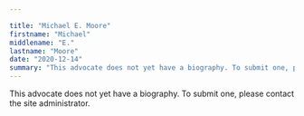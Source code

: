 ```yaml
---

title: "Michael E. Moore"
firstname: "Michael"
middlename: "E."
lastname: "Moore"
date: "2020-12-14"
summary: "This advocate does not yet have a biography. To submit one, please contact the site administrator."
---
```

This advocate does not yet have a biography. To submit one, please contact the site administrator.

